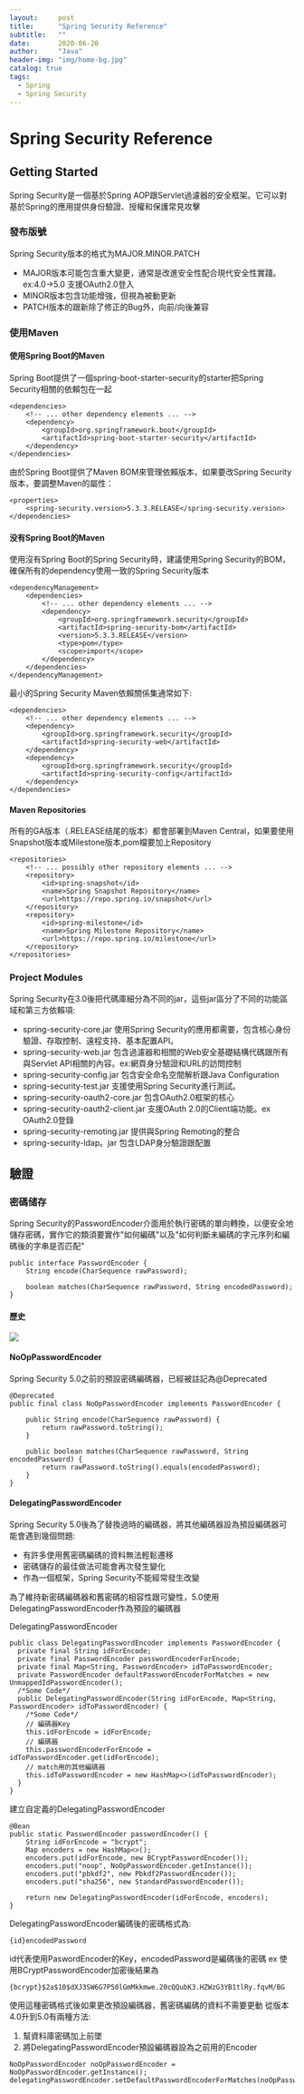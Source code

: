 ```yaml
---
layout:     post
title:      "Spring Security Reference"
subtitle:   ""
date:       2020-06-20
author:     "Java"
header-img: "img/home-bg.jpg"
catalog: true
tags:
  - Spring
  - Spring Security
---
```


# Spring Security Reference

## Getting Started
Spring Security是一個基於Spring AOP跟Servlet過濾器的安全框架。它可以對基於Spring的應用提供身份驗證、授權和保護常見攻擊

### 發布版號

Spring Security版本的格式为MAJOR.MINOR.PATCH

* MAJOR版本可能包含重大變更，通常是改進安全性配合現代安全性實踐。
ex:4.0->5.0 支援OAuth2.0登入
* MINOR版本包含功能增強，但視為被動更新
* PATCH版本的跟新除了修正的Bug外，向前/向後兼容

### 使用Maven
#### 使用Spring Boot的Maven
Spring Boot提供了一個spring-boot-starter-security的starter把Spring Security相關的依賴包在一起
``` xml=
<dependencies>
    <!-- ... other dependency elements ... -->
    <dependency>
        <groupId>org.springframework.boot</groupId>
        <artifactId>spring-boot-starter-security</artifactId>
    </dependency>
</dependencies>
```
由於Spring Boot提供了Maven BOM來管理依賴版本，如果要改Spring Security版本，要調整Maven的屬性：
``` xml=
<properties>
    <spring-security.version>5.3.3.RELEASE</spring-security.version>
</dependencies>
```
#### 没有Spring Boot的Maven

使用沒有Spring Boot的Spring Security時，建議使用Spring Security的BOM，確保所有的dependency使用一致的Spring Security版本

``` xml=
<dependencyManagement>
    <dependencies>
        <!-- ... other dependency elements ... -->
        <dependency>
            <groupId>org.springframework.security</groupId>
            <artifactId>spring-security-bom</artifactId>
            <version>5.3.3.RELEASE</version>
            <type>pom</type>
            <scope>import</scope>
        </dependency>
    </dependencies>
</dependencyManagement>
```

最小的Spring Security Maven依賴關係集通常如下:
``` xml=
<dependencies>
    <!-- ... other dependency elements ... -->
    <dependency>
        <groupId>org.springframework.security</groupId>
        <artifactId>spring-security-web</artifactId>
    </dependency>
    <dependency>
        <groupId>org.springframework.security</groupId>
        <artifactId>spring-security-config</artifactId>
    </dependency>
</dependencies>
```

#### Maven Repositories

所有的GA版本（.RELEASE结尾的版本）都會部署到Maven Central，如果要使用Snapshot版本或Milestone版本,pom檔要加上Repository

``` xml=
<repositories>
    <!-- ... possibly other repository elements ... -->
    <repository>
        <id>spring-snapshot</id>
        <name>Spring Snapshot Repository</name>
        <url>https://repo.spring.io/snapshot</url>
    </repository>
    <repository>
        <id>spring-milestone</id>
        <name>Spring Milestone Repository</name>
        <url>https://repo.spring.io/milestone</url>
    </repository>
</repositories>
```

### Project Modules

Spring Security在3.0後把代碼庫細分為不同的jar，這些jar區分了不同的功能區域和第三方依賴項:
* spring-security-core.jar
使用Spring Security的應用都需要，包含核心身份驗證、存取控制、遠程支持、基本配置API。
* spring-security-web.jar
包含過濾器和相關的Web安全基礎結構代碼跟所有與Servlet API相關的內容。ex:網頁身分驗證和URL的訪問控制
* spring-security-config.jar
包含安全命名空間解析跟Java Configuration
* spring-security-test.jar
支援使用Spring Security進行測試。
* spring-security-oauth2-core.jar
包含OAuth2.0框架的核心
* spring-security-oauth2-client.jar
支援OAuth 2.0的Client端功能。ex OAuth2.0登錄
* spring-security-remoting.jar
提供與Spring Remoting的整合
* spring-security-ldap。jar
包含LDAP身分驗證跟配置

## 驗證

### 密碼储存
Spring Security的PasswordEncoder介面用於執行密碼的單向轉換，以便安全地儲存密碼，實作它的類須要實作"如何編碼"以及"如何判斷未編碼的字元序列和編碼後的字串是否匹配"

``` java=
public interface PasswordEncoder {
    String encode(CharSequence rawPassword);

    boolean matches(CharSequence rawPassword, String encodedPassword);
}
```

#### 歷史
![](https://i.imgur.com/O1TGmA8.png)
#### NoOpPasswordEncoder
Spring Security 5.0之前的預設密碼編碼器，已經被註記為@Deprecated
``` java=
@Deprecated
public final class NoOpPasswordEncoder implements PasswordEncoder {

    public String encode(CharSequence rawPassword) {
        return rawPassword.toString();
    }

    public boolean matches(CharSequence rawPassword, String encodedPassword) {
        return rawPassword.toString().equals(encodedPassword);
    }
}
```
#### DelegatingPasswordEncoder
Spring Security 5.0後為了替換過時的編碼器，將其他編碼器設為預設編碼器可能會遇到幾個問題:
* 有許多使用舊密碼編碼的資料無法輕鬆遷移
* 密碼儲存的最佳做法可能會再次發生變化
* 作為一個框架，Spring Security不能經常發生改變

為了維持新密碼編碼器和舊密碼的相容性跟可變性，5.0使用DelegatingPasswordEncoder作為預設的編碼器

DelegatingPasswordEncoder
``` java=
public class DelegatingPasswordEncoder implements PasswordEncoder {
  private final String idForEncode;
  private final PasswordEncoder passwordEncoderForEncode;
  private final Map<String, PasswordEncoder> idToPasswordEncoder;
  private PasswordEncoder defaultPasswordEncoderForMatches = new UnmappedIdPasswordEncoder();
  /*Some Code*/
  public DelegatingPasswordEncoder(String idForEncode, Map<String, PasswordEncoder> idToPasswordEncoder) {
    /*Some Code*/
    // 編碼器Key
    this.idForEncode = idForEncode;
    // 編碼器
    this.passwordEncoderForEncode = idToPasswordEncoder.get(idForEncode);
    // match用的其他編碼器
    this.idToPasswordEncoder = new HashMap<>(idToPasswordEncoder);
  }
}
```
建立自定義的DelegatingPasswordEncoder
``` java=
@Bean
public static PasswordEncoder passwordEncoder() {
    String idForEncode = "bcrypt";
    Map encoders = new HashMap<>();
    encoders.put(idForEncode, new BCryptPasswordEncoder());
    encoders.put("noop", NoOpPasswordEncoder.getInstance());
    encoders.put("pbkdf2", new Pbkdf2PasswordEncoder());
    encoders.put("sha256", new StandardPasswordEncoder());

    return new DelegatingPasswordEncoder(idForEncode, encoders);
}
```
DelegatingPasswordEncoder編碼後的密碼格式為:
```
{id}encodedPassword
```
id代表使用PaswordEncoder的Key，encodedPassword是編碼後的密碼
ex 使用BCryptPasswordEncoder加密後結果為
```
{bcrypt}$2a$10$dXJ3SW6G7P50lGmMkkmwe.20cQQubK3.HZWzG3YB1tlRy.fqvM/BG 
```
使用這種密碼格式後如果更改預設編碼器，舊密碼編碼的資料不需要更動
從版本4.0升到5.0有兩種方法:
1. 幫資料庫密碼加上前墜
2. 將DelegatingPasswordEncoder預設編碼器設為之前用的Encoder
``` java=
NoOpPasswordEncoder noOpPasswordEncoder = NoOpPasswordEncoder.getInstance();
delegatingPasswordEncoder.setDefaultPasswordEncoderForMatches(noOpPasswordEncoder);
```



